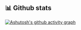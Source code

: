 ## 📊 Github stats

[![Ashutosh's github activity graph](https://activity-graph.herokuapp.com/graph?username=xanaxilovsky&bg_color=000000&color=4e9a06&line=8ae234&point=4e9a06&area=true&hide_border=true)](https://github.com/ashutosh00710/github-readme-activity-graph)
